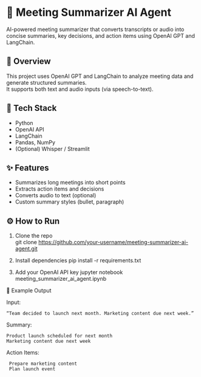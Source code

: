# 🧠 Meeting Summarizer AI Agent
AI-powered meeting summarizer that converts transcripts or audio into concise summaries, key decisions, and action items using OpenAI GPT and LangChain.


## 🚀 Overview
This project uses OpenAI GPT and LangChain to analyze meeting data and generate structured summaries.  
It supports both text and audio inputs (via speech-to-text).


## 🧩 Tech Stack
- Python  
- OpenAI API  
- LangChain  
- Pandas, NumPy  
- (Optional) Whisper / Streamlit  



## ✨ Features
- Summarizes long meetings into short points  
- Extracts action items and decisions  
- Converts audio to text (optional)  
- Custom summary styles (bullet, paragraph)



## ⚙️ How to Run
1. Clone the repo  
   git clone https://github.com/your-username/meeting-summarizer-ai-agent.git

2. Install dependencies
   pip install -r requirements.txt

3. Add your OpenAI API key
    jupyter notebook meeting_summarizer_ai_agent.ipynb


🧾 Example Output

  Input:

    “Team decided to launch next month. Marketing content due next week.”

  Summary:

    Product launch scheduled for next month
    Marketing content due next week

  Action Items:

     Prepare marketing content
     Plan launch event
